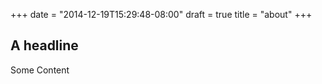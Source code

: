 +++
date = "2014-12-19T15:29:48-08:00"
draft = true
title = "about"
+++

## A headline

Some Content
